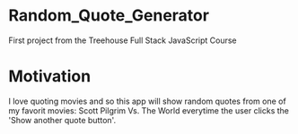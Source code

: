 # Random_Quote_Generator
First project from the Treehouse Full Stack JavaScript Course
# Motivation
I love quoting movies and so this app will show random quotes from one of my favorit movies: Scott Pilgrim Vs. The World everytime the user clicks the 'Show another quote button'.
